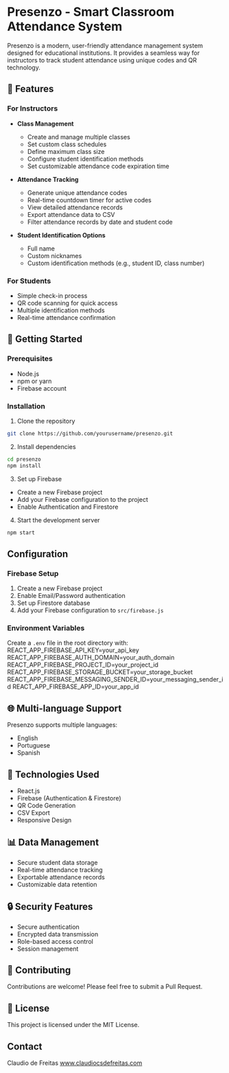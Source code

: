# Presenzo - Smart Classroom Attendance System
Presenzo is a modern, user-friendly attendance management system designed for educational institutions. It provides a seamless way for instructors to track student attendance using unique codes and QR technology.

## 🌟 Features

### For Instructors
- **Class Management**
  - Create and manage multiple classes
  - Set custom class schedules
  - Define maximum class size
  - Configure student identification methods
  - Set customizable attendance code expiration time

- **Attendance Tracking**
  - Generate unique attendance codes
  - Real-time countdown timer for active codes
  - View detailed attendance records
  - Export attendance data to CSV
  - Filter attendance records by date and student code

- **Student Identification Options**
  - Full name
  - Custom nicknames
  - Custom identification methods (e.g., student ID, class number)

### For Students
- Simple check-in process
- QR code scanning for quick access
- Multiple identification methods
- Real-time attendance confirmation

## 🚀 Getting Started

### Prerequisites
- Node.js
- npm or yarn
- Firebase account

### Installation
1. Clone the repository
```bash
git clone https://github.com/yourusername/presenzo.git
```

2. Install dependencies
```bash
cd presenzo
npm install
```

3. Set up Firebase
- Create a new Firebase project
- Add your Firebase configuration to the project
- Enable Authentication and Firestore

4. Start the development server
```bash
npm start
```

## Configuration

### Firebase Setup
1. Create a new Firebase project
2. Enable Email/Password authentication
3. Set up Firestore database
4. Add your Firebase configuration to `src/firebase.js`

### Environment Variables
Create a `.env` file in the root directory with:
REACT_APP_FIREBASE_API_KEY=your_api_key
REACT_APP_FIREBASE_AUTH_DOMAIN=your_auth_domain
REACT_APP_FIREBASE_PROJECT_ID=your_project_id
REACT_APP_FIREBASE_STORAGE_BUCKET=your_storage_bucket
REACT_APP_FIREBASE_MESSAGING_SENDER_ID=your_messaging_sender_id
REACT_APP_FIREBASE_APP_ID=your_app_id

## 🌐 Multi-language Support
Presenzo supports multiple languages:
- English
- Portuguese
- Spanish

## 📱 Technologies Used
- React.js
- Firebase (Authentication & Firestore)
- QR Code Generation
- CSV Export
- Responsive Design

## 📊 Data Management
- Secure student data storage
- Real-time attendance tracking
- Exportable attendance records
- Customizable data retention

## 🔒 Security Features
- Secure authentication
- Encrypted data transmission
- Role-based access control
- Session management

## 🤝 Contributing
Contributions are welcome! Please feel free to submit a Pull Request.

## 📝 License
This project is licensed under the MIT License.

## Contact
Claudio de Freitas
www.claudiocsdefreitas.com
